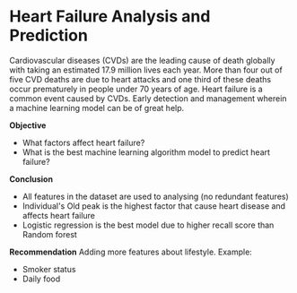 # **Heart Failure Analysis and Prediction**

Cardiovascular diseases (CVDs) are the leading cause of death globally with taking an estimated 17.9 million lives each year. More than four out of five CVD deaths are due to heart attacks and one third of these deaths occur prematurely in people under 70 years of age. Heart failure is a common event caused by CVDs. Early detection and management wherein a machine learning model can be of great help.

**Objective**
- What factors affect heart failure?
- What is the best machine learning algorithm model to predict heart failure?

**Conclusion**
- All features in the dataset are used to analysing (no redundant features)
- Individual's Old peak is the highest factor that cause heart disease and affects heart failure
- Logistic regression is the best model due to higher recall score than Random forest

**Recommendation**
Adding more features about  lifestyle. Example:
- Smoker status
- Daily food
